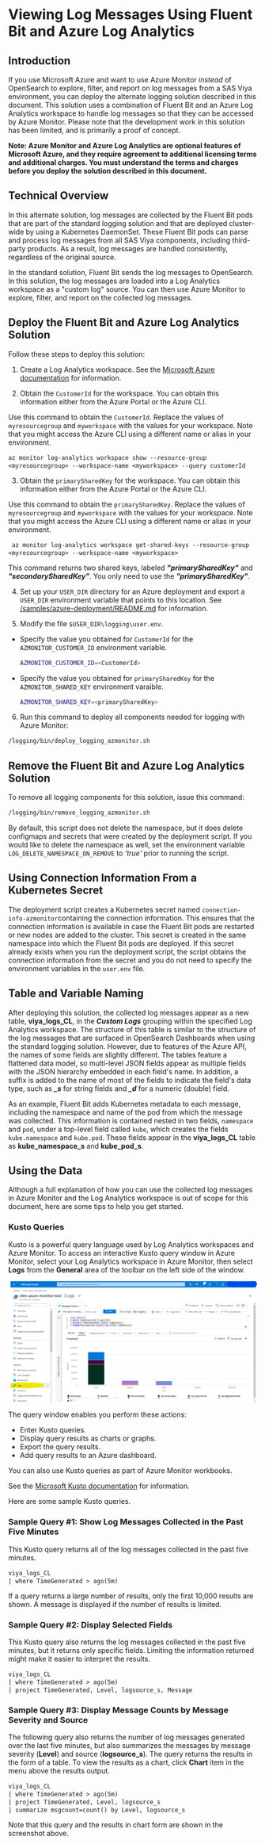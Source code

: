 # Viewing Log Messages Using Fluent Bit and Azure Log Analytics

## Introduction

If you use Microsoft Azure and want to use Azure Monitor *instead* of OpenSearch
to explore, filter, and report on log messages from a SAS Viya environment, you
can deploy the alternate logging solution described in this document. This solution
uses a combination of Fluent Bit and an Azure Log Analytics workspace to handle log
messages so that they can be accessed by Azure Monitor. Please note that the
development work in this solution has been limited, and is primarily a proof of
concept.

**Note: Azure Monitor and Azure Log Analytics are optional features of
Microsoft Azure, and they require agreement to additional licensing terms and
additional charges. You must understand the terms and charges before you
deploy the solution described in this document.**

## Technical Overview

In this alternate solution, log messages are collected by the Fluent Bit
pods that are part of the standard logging solution and that are deployed
cluster-wide by using a Kubernetes DaemonSet. These Fluent Bit pods can
parse and process log messages from all SAS Viya components, including
third-party products. As a result, log messages are handled consistently,
regardless of the original source.

In the standard solution, Fluent Bit sends the log messages to OpenSearch.
In this solution, the log messages are loaded into a Log Analytics workspace
as a "custom log" source. You can then use Azure Monitor to explore, filter, and
report on the collected log messages.

## Deploy the Fluent Bit and Azure Log Analytics Solution

Follow these steps to deploy this solution:

1. Create a Log Analytics workspace. See the [Microsoft Azure documentation](https://docs.microsoft.com/en-us/azure/azure-monitor/learn/quick-create-workspace) for information.

2. Obtain the `CustomerId` for the workspace. You can obtain this information either from the Azure Portal or the Azure CLI.

Use this command to obtain the `CustomerId`. Replace the values of `myresourcegroup` and `myworkspace` with the values for your workspace. Note that you might access the Azure CLI using a different name or alias in your environment.

```
az monitor log-analytics workspace show --resource-group <myresourcegroup> --workspace-name <myworkspace> --query customerId
```
3. Obtain the `primarySharedKey` for the workspace. You can obtain this information either from the Azure Portal or the Azure CLI.

Use this command to obtain the `primarySharedKey`. Replace the values of `myresourcegroup` and `myworkspace` with the values for your workspace. Note that you might access the Azure CLI using a different name or alias in your environment.

```
 az monitor log-analytics workspace get-shared-keys --resource-group <myresourcegroup> --workspace-name <myworkspace>
```

This command returns two shared keys, labeled ***"primarySharedKey"*** and ***"secondarySharedKey"***. You only need to use the ***"primarySharedKey"***.

4. Set up your `USER_DIR` directory for an Azure deployment and export a `USER_DIR` environment variable that points to this location. See [/samples/azure-deployment/README.md](../samples/azure-deployment/README.md) for information.

5. Modify the file `$USER_DIR\logging\user.env`.

  - Specify the value you obtained for `CustomerId` for the `AZMONITOR_CUSTOMER_ID` environment variable.

    ```bash
    AZMONITOR_CUSTOMER_ID=<CustomerId>
    ```
  - Specify the value you obtained for `primarySharedKey` for the `AZMONITOR_SHARED_KEY` environment varaible.

    ```bash
    AZMONITOR_SHARED_KEY=<primarySharedKey>
    ```
6. Run this command to deploy all components needed for logging with Azure Monitor:

```bash
/logging/bin/deploy_logging_azmonitor.sh
```

## Remove the Fluent Bit and Azure Log Analytics Solution

To remove all logging components for this solution, issue this command:
```bash
/logging/bin/remove_logging_azmonitor.sh
```
By default, this script does not delete the namespace, but it does delete configmaps and secrets that were created by the deployment script.  If you would like to delete the namespace as well, set the environment variable `LOG_DELETE_NAMESPACE_ON_REMOVE` to
*'true'* prior to running the script.

## Using Connection Information From a Kubernetes Secret

The deployment script creates a Kubernetes secret named `connection-info-azmonitor`containing the connection information.
This ensures that the connection information is available in case the Fluent Bit pods are
restarted or new nodes are added to the cluster. This secret is created
in the same namespace into which the Fluent Bit pods are deployed.  If this secret already exists
when you run the deployment script, the script obtains the connection information from the secret and you do not need to specify  the environment variables in the `user.env` file.

## Table and Variable Naming

After deploying this solution, the collected log messages appear as
a new table, **viya_logs_CL**, in the ***Custom Logs*** grouping within the
specified Log Analytics workspace.  The structure of this table is similar
to the structure of the log messages that are surfaced in OpenSearch Dashboards when using the
standard logging solution. However, due to features of the Azure
API, the names of some fields are slightly different. The tables feature
a flattened data model, so multi-level JSON fields appear as multiple
fields with the JSON hierarchy embedded in each field's name.  In addition, a
suffix is added to the name of most of the fields to indicate the field's data type,
such as ***_s*** for string fields and ***_d*** for a numeric (double) field.

As an example, Fluent Bit adds Kubernetes metadata to each message, including
the namespace and name of the pod from which the message was collected.  This
information is contained nested in two fields, `namespace` and `pod`, under a top-level field
called `kube`, which creates the fields `kube.namespace` and `kube.pod`.  These fields
appear in the **viya_logs_CL** table as **kube_namespace_s** and **kube_pod_s**.

## Using the Data

Although a full explanation of how you can use the collected log messages in
Azure Monitor and the Log Analytics workspace is out of scope for this document,
here are some tips to help you get started.

###  Kusto Queries
Kusto is a powerful query language used by Log Analytics workspaces
and Azure Monitor. To access an interactive Kusto query window in Azure Monitor,
select your Log Analytics workspace in Azure Monitor, then select **Logs** from
the **General** area of the toolbar on the left side of the window.

![Azure Log Analytics Workspace - Kusto Query](../img/screenshot-kustoquery-chart.png)

The query window enables you perform these actions:
  - Enter Kusto queries.
  - Display query results as charts or graphs.
  - Export the query results.
  - Add query results to an Azure dashboard.

You can also use Kusto queries as part of Azure Monitor workbooks.

See the [Microsoft Kusto documentation](https://docs.microsoft.com/en-us/azure/data-explorer/kusto/concepts) for information.

Here are some sample Kusto queries.

### Sample Query #1: Show Log Messages Collected in the Past Five Minutes
This Kusto query returns all of the log messages collected in the past
five minutes.
```
viya_logs_CL
| where TimeGenerated > ago(5m)
```
If a query returns a large number of results, only the first
10,000 results are shown. A message is displayed if the number of results is limited.

### Sample Query #2: Display Selected Fields
This Kusto query also returns the log messages collected in the past five minutes, but it
returns only specific fields. Limiting the information returned might make it easier
to interpret the results.
```
viya_logs_CL
| where TimeGenerated > ago(5m)
| project TimeGenerated, Level, logsource_s, Message
```
### Sample Query #3: Display Message Counts by Message Severity and Source
The following query also returns the number of log messages generated over the last
five minutes, but also summarizes the messages by message severity (**Level**) and source (**logsource_s**).
The query returns the results in the form of a table. To view the results as
a chart, click **Chart** item in the menu above the results output.
```
viya_logs_CL
| where TimeGenerated > ago(5m)
| project TimeGenerated, Level, logsource_s
| summarize msgcount=count() by Level, logsource_s
```
Note that this query and the results in chart form are shown in the screenshot above.
